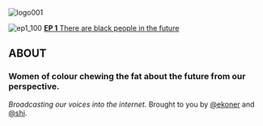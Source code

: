 ![logo001](https://user-images.githubusercontent.com/1515961/42410999-b61abacc-81eb-11e8-9440-532cff51dc60.png)

![ep1_100](https://user-images.githubusercontent.com/1515961/42411021-1d1a318a-81ec-11e8-9d70-cb564ad00f37.png) [**EP 1** There are black people in the future](https://www.mixcloud.com/thefutureincolour/episode-1-there-are-black-people-in-the-future/)


## ABOUT
### Women of colour chewing the fat about the future from our perspective.

*Broadcasting our voices into the internet.*
Brought to you by [@ekoner](http://twitter.com/ekoner) and [@shi](http://twitter.com/shi).
